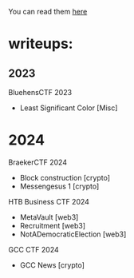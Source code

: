 You can read them [here](https://wepfen.github.io/writeups/)

# writeups:

## 2023

BluehensCTF 2023
  - Least Significant Color [Misc]

# 2024

BraekerCTF 2024
  - Block construction [crypto]
  - Messengesus 1 [crypto]

HTB Business CTF 2024
  - MetaVault [web3]
  - Recruitment [web3]
  - NotADemocraticElection [web3]

GCC CTF 2024
  - GCC News [crypto]
